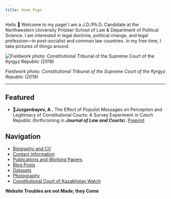 ```yaml
---
title: Home Page
---
```


Hello 👋 Welcome to my page! I am a J.D./Ph.D. Candidate at the Northwestern University Pritzker School of Law & Department of Political Science. I am interested in legal doctrine, political change, and legal profession—in post-socialist and common law countries. In my free time, I take pictures of things around. 

![Fieldwork photo: Constitutional Tribunal of the Supreme Court of the Kyrgyz Republic (2019)](https://i.imgur.com/GcnmnQF.jpg)

*Fieldwork photo: Constitutional Tribunal of the Supreme Court of the Kyrgyz Republic (2019)*

---
## Featured

* 📄**Juzgenbayev, A**., The Effect of Populist Messages on Perception and Legitimacy of Constitutional Courts: A Survey Experiment in Czech Republic (forthcoming in ***Journal of Law and Courts***). [Preprint](https://osf.io/3u7ak)
## Navigation

* [Biography and CV](pages/Biography%20and%20CV.md)
* [Contact Information](pages/Contact%20Information.md)
* [Publications and Working Papers](pages/Publications%20and%20Working%20Papers.md)
* [Blog Posts](pages/Blog%20Posts.md)
* [Datasets](pages/Datasets.md)
* [Photography](pages/Photography.md)
* [Constitutional Court of Kazakhstan Watch](pages/Constitutional%20Court%20of%20Kazakhstan%20Watch.md)

 **Website Troubles are not Made; they Come**
